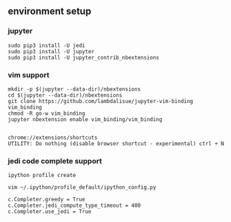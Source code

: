 
## environment setup

### jupyter

``` 
sudo pip3 install -U jedi
sudo pip3 install -U jupyter
sudo pip3 install -U jupyter_contrib_nbextensions
```

### vim support

```
mkdir -p $(jupyter --data-dir)/nbextensions
cd $(jupyter --data-dir)/nbextensions
git clone https://github.com/lambdalisue/jupyter-vim-binding vim_binding
chmod -R go-w vim_binding
jupyter nbextension enable vim_binding/vim_binding


chrome://extensions/shortcuts 
UTILITY: Do nothing (disable browser shortcut - experimental) ctrl + N

```

### jedi code complete support

```
ipython profile create

vim ~/.ipython/profile_default/ipython_config.py

c.Completer.greedy = True 
c.Completer.jedi_compute_type_timeout = 400
c.Completer.use_jedi = True

```
